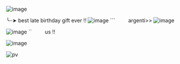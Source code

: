 ![image](https://github.com/vampire-cheshire/vampire-cheshire/assets/161101501/67acd4ff-59ad-4efb-8924-c3c832a014f9)

╰┈➤ best late birthday gift ever !!
![image](https://github.com/vampire-cheshire/vampire-cheshire/assets/161101501/e0ddd1f4-b740-42ab-954f-e914b91221bb)
    ```    argenti>>
![image](https://github.com/vampire-cheshire/vampire-cheshire/assets/161101501/d64f9b4b-ecc5-4f05-83f7-d08354ca04ef)


![image](https://github.com/vampire-cheshire/vampire-cheshire/assets/161101501/19b01ab5-ddd5-49a9-bd55-cefc9ea170ba)
    ``    us !!

![image](https://github.com/vampire-cheshire/vampire-cheshire/assets/161101501/f4ecbb60-7adb-407d-954a-ddccc0ceb77c)

![pv](https://komarev.com/ghpvc/?username=vampire-cheshire&color=a8ccda&label=batcat)
